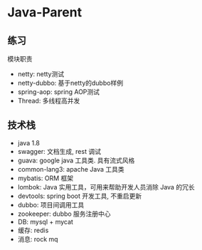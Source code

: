 # Java-Parent

## 练习

模块职责
- netty: netty测试
- netty-dubbo: 基于netty的dubbo样例
- spring-aop: spring AOP测试
- Thread: 多线程高并发

## 技术栈

- java 1.8
- swagger: 文档生成, rest 调试
- guava: google java 工具类. 具有流式风格
- common-lang3: apache Java 工具类
- mybatis: ORM 框架
- lombok:  Java 实用工具，可用来帮助开发人员消除 Java 的冗长
- devtools: spring boot 开发工具, 不重启更新
- dubbo: 项目间调用工具
- zookeeper: dubbo 服务注册中心
- DB: mysql + mycat
- 缓存: redis
- 消息: rock mq
